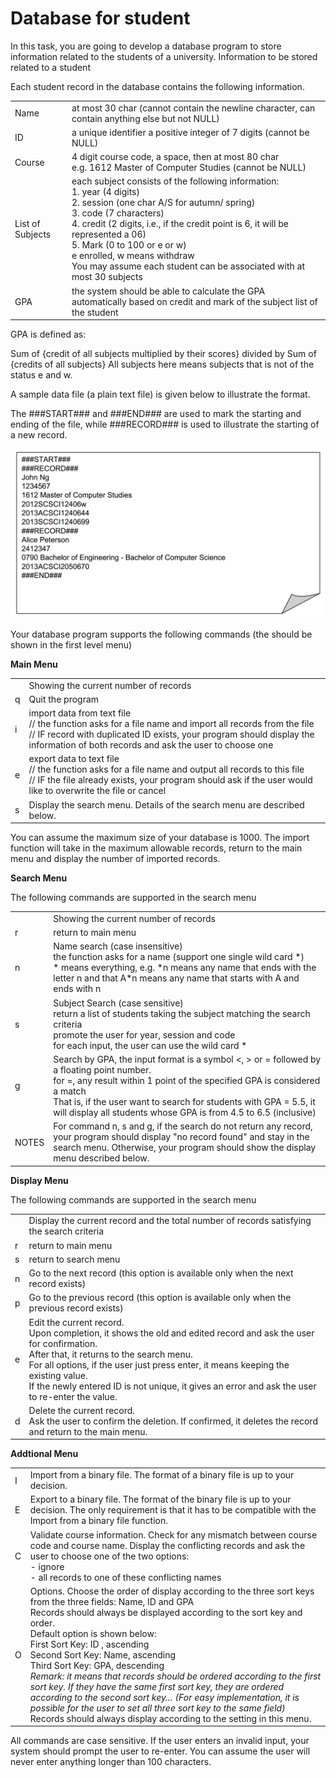 Database for student
===========

In this task, you are going to develop a database program to store information related to the students of a university. Information to be stored related to a student

Each student record in the database contains the following information.
<table>
<tr>
<td>Name</td><td>at most 30 char (cannot contain the newline character, can contain anything else but not NULL)</td>
</tr>
<tr>
<td>ID</td><td>a unique identifier a positive integer of 7 digits (cannot be NULL)</td></tr>
<tr>
<td>Course</td><td>4 digit course code, a space, then at most 80 char</br>
e.g. 1612 Master of Computer Studies (cannot be NULL)</td></tr>
<tr>
<td>List of Subjects</td>
<td>each subject consists of the following information:</br>
1. year (4 digits)</br>
2. session (one char A/S for autumn/ spring)</br>
3. code (7 characters)</br>
4. credit (2 digits, i.e., if the credit point is 6, it will be represented a 06)</br>
5. Mark (0 to 100 or e or w)</br>
e enrolled, w means withdraw</br>
You may assume each student can be associated with at most 30 subjects</td></tr>
<tr>
<td>GPA</td>
<td>the system should be able to calculate the GPA automatically based on credit and mark of the subject list of the student</td></tr>
</table>

GPA is defined as:

Sum of {credit of all subjects multiplied by their scores} divided by Sum of {credits of all subjects}
All subjects here means subjects that is not of the status e and w.

A sample data file (a plain text file) is given below to illustrate the format.

The ###START### and ###END### are used to mark the starting and ending of the file, while ###RECORD### is used to illustrate the starting of a new record.

![Fig](https://github.com/GoldOne/See-pei-pei/blob/master/fig_bed/sample%20data%20file.png)

Your database program supports the following commands (the should be shown in the first level menu)

**Main Menu**
<table>
<tr>
<td> </td><td>Showing the current number of records</td></tr>
<tr><td>q</td><td>Quit the program</td></tr>
<tr><td>i</td><td>import data from text file</br>
// the function asks for a file name and import all records from the file</br>
// IF record with duplicated ID exists, your program should display the information of both records and ask the user to choose one</td></tr>
<tr><td>e</td><td>export data to text file</br>
// the function asks for a file name and output all records to this file</br>
// IF the file already exists, your program should ask if the user would like to overwrite the file or cancel</td></tr>
<tr><td>s</td><td>Display the search menu. Details of the search menu are described below.</td></tr></table>

You can assume the maximum size of your database is 1000. The import function will take in the maximum allowable records, return to the main menu and display the number of imported records.

**Search Menu**

The following commands are supported in the search menu
<table><tr>
<td> </td><td>Showing the current number of records</td></tr>
<tr><td>r</td><td>return to main menu</td></tr>
<tr><td>n</td><td>Name search (case insensitive)</br>
the function asks for a name (support one single wild card *)</br>
* means everything, e.g. *n means any name that ends with the letter n and that A*n means any name that starts with A and ends with n</td></tr>
<tr><td>s</td><td>Subject Search (case sensitive)</br>
return a list of students taking the subject matching the search criteria</br>
promote the user for year, session and code</br>
for each input, the user can use the wild card *</td></tr>
<tr><td>g</td><td>Search by GPA, the input format is a symbol <, > or = followed by a floating point number.</br>
for =, any result within 1 point of the specified GPA is considered a match</br>
That is, if the user want to search for students with GPA = 5.5, it will display all students whose GPA is from 4.5 to 6.5 (inclusive)</td></tr>
<tr><td>NOTES</td><td>For command n, s and g, if the search do not return any record, your program should display "no record found" and stay in the search menu. Otherwise, your program should show the display menu described below.</td></tr></table>

**Display Menu**

The following commands are supported in the search menu

<table><tr>
<td> </td><td>Display the current record and the total number of records satisfying the search criteria</td></tr>
<tr><td>r</td><td>return to main menu</td></tr>
<tr><td>s</td><td>return to search menu</td></tr>
<tr><td>n</td><td>Go to the next record (this option is available only when the next record exists)</td></tr>
<tr><td>p</td><td>Go to the previous record (this option is available only when the previous record exists)</td></tr>
<tr><td>e</td><td>Edit the current record.</br>
Upon completion, it shows the old and edited record and ask the user for confirmation.</br>
After that, it returns to the search menu.</br>
For all options, if the user just press enter, it means keeping the existing value.</br>
If the newly entered ID is not unique, it gives an error and ask the user to re-enter the value.</td></tr>
<tr><td>d</td><td>Delete the current record.</br>
Ask the user to confirm the deletion. If confirmed, it deletes the record and return to the main menu.</td></tr></table>

**Addtional Menu**
<table><tr><td>
I</td><td> Import from a binary file. The format of a binary file is up to your decision.</td></tr>
<tr><td>E</td><td> Export to a binary file. The format of the binary file is up to your decision. The only
requirement is that it has to be compatible with the Import from a binary file function.</td></tr>
<tr><td>C</td><td> Validate course information. Check for any mismatch between course code and
course name. Display the conflicting records and ask the user to choose one of the
two options:</br>
- ignore</br>
- all records to one of these conflicting names</td></tr>
<tr><td>O</td><td>Options. Choose the order of display according to the three sort keys from the three
fields: Name, ID and GPA</br>
Records should always be displayed according to the sort key and order.</br>
Default option is shown below:</br>
First Sort Key: ID , ascending</br>
Second Sort Key: Name, ascending</br>
Third Sort Key: GPA, descending</br><i>
Remark: it means that records should be ordered according to the first sort key. If
they have the same first sort key, they are ordered according to the second sort
key… (For easy implementation, it is possible for the user to set all three sort key to
the same field)</i></br>
Records should always display according to the setting in this menu.</td></tr></table>

All commands are case sensitive. If the user enters an invalid input, your system should
prompt the user to re-enter. You can assume the user will never enter anything longer than
100 characters.
